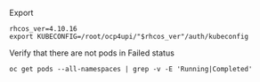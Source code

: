 

Export

    rhcos_ver=4.10.16
    export KUBECONFIG=/root/ocp4upi/"$rhcos_ver"/auth/kubeconfig

Verify that there are not pods in Failed status

    oc get pods --all-namespaces | grep -v -E 'Running|Completed'